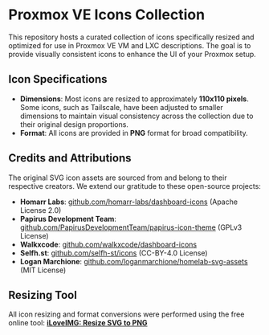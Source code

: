 # Proxmox VE Icons Collection

This repository hosts a curated collection of icons specifically resized and optimized for use in Proxmox VE VM and LXC descriptions. The goal is to provide visually consistent icons to enhance the UI of your Proxmox setup.

## Icon Specifications
* **Dimensions**: Most icons are resized to approximately **110x110 pixels**. Some icons, such as Tailscale, have been adjusted to smaller dimensions to maintain visual consistency across the collection due to their original design proportions.
* **Format**: All icons are provided in **PNG** format for broad compatibility.

## Credits and Attributions
The original SVG icon assets are sourced from and belong to their respective creators. We extend our gratitude to these open-source projects:

* **Homarr Labs**: [github.com/homarr-labs/dashboard-icons](https://github.com/homarr-labs/dashboard-icons) (Apache License 2.0)
* **Papirus Development Team**: [github.com/PapirusDevelopmentTeam/papirus-icon-theme](https://github.com/PapirusDevelopmentTeam/papirus-icon-theme) (GPLv3 License)
* **Walkxcode**: [github.com/walkxcode/dashboard-icons](https://github.com/walkxcode/dashboard-icons)
* **Selfh.st**: [github.com/selfh-st/icons](https://github.com/selfh-st/icons) (CC-BY-4.0 License)
* **Logan Marchione**: [github.com/loganmarchione/homelab-svg-assets](https://github.com/loganmarchione/homelab-svg-assets) (MIT License)

## Resizing Tool
All icon resizing and format conversions were performed using the free online tool:
[**iLoveIMG: Resize SVG to PNG**](https://www.iloveimg.com/resize-image/resize-svg#resize-options,pixels)
